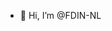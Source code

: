 - 👋 Hi, I’m @FDIN-NL


<!---
FDIN-NL/FDIN-NL is a ✨ special ✨ repository because its `README.md` (this file) appears on your GitHub profile.
You can click the Preview link to take a look at your changes.
--->
